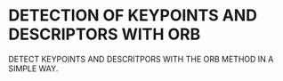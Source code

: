 # DETECTION OF KEYPOINTS AND DESCRIPTORS WITH ORB
DETECT KEYPOINTS AND DESCRITPORS WITH THE ORB METHOD IN A SIMPLE WAY.


